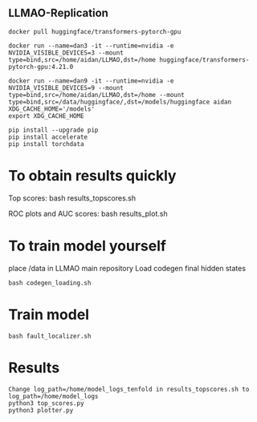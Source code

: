## LLMAO-Replication

```
docker pull huggingface/transformers-pytorch-gpu
```

```
docker run --name=dan3 -it --runtime=nvidia -e NVIDIA_VISIBLE_DEVICES=3 --mount type=bind,src=/home/aidan/LLMAO,dst=/home huggingface/transformers-pytorch-gpu:4.21.0
```

```
docker run --name=dan9 -it --runtime=nvidia -e NVIDIA_VISIBLE_DEVICES=9 --mount type=bind,src=/home/aidan/LLMAO,dst=/home --mount type=bind,src=/data/huggingface/,dst=/models/huggingface aidan
XDG_CACHE_HOME='/models'
export XDG_CACHE_HOME
```

```
pip install --upgrade pip
pip install accelerate
pip install torchdata
```


# To obtain results quickly
Top scores:
bash results_topscores.sh

ROC plots and AUC scores:
bash results_plot.sh

# To train model yourself

place /data in LLMAO main repository
Load codegen final hidden states
```
bash codegen_loading.sh
```

# Train model
```
bash fault_localizer.sh
```

# Results
```
Change log_path=/home/model_logs_tenfold in results_topscores.sh to log_path=/home/model_logs
python3 top_scores.py
python3 plotter.py

```



